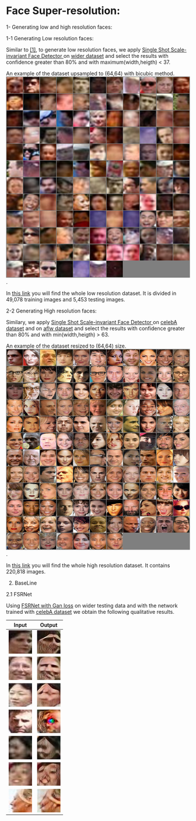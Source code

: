 # Face Super-resolution:

1- Generating low and high resolution faces:

1-1 Generating Low resolution faces:

Similar to [[1]](https://www.adrianbulat.com/downloads/ECCV18/image-super-resolution.pdf), 
to generate low resolution faces, we apply  [Single Shot Scale-invariant Face Detector
](https://arxiv.org/pdf/1708.05237.pdf) on [wider dataset](http://shuoyang1213.me/WIDERFACE/
) and select the results with confidence greater than 80% and with maximum(width,heigth) < 37.

An example of the dataset upsampled to (64,64) with bicubic method.
![alt text](images/epoch002_real_LRv.png "Example of low resolution dataset").

In [this link](https://drive.google.com/file/d/1qeY_q2dMUsdt30V8_TuOVcNc40KbEe17/view?usp=sharing)  you will find the whole low resolution dataset.
It is divided in 49,078 training images and 5,453 testing images.


2-2 Generating High resolution faces:

Similary, we apply  [Single Shot Scale-invariant Face Detector
](https://arxiv.org/pdf/1708.05237.pdf) on [celebA dataset](http://mmlab.ie.cuhk.edu.hk/projects/CelebA.html
) and on [aflw dataset](https://www.tugraz.at/institute/icg/research/team-bischof/lrs/downloads/aflw/)
and select the results with confidence greater than 80% and with min(width,heigth) > 63.


An example of the dataset resized to (64,64) size.
![alt text](images/epoch011_real_HR.png "Example of high resolution dataset").


In [this link](https://drive.google.com/file/d/1IOH_0hGUvK0FggbdXVAAFC5TsSDHcpQG/view?usp=sharing)  you will find 
the whole high resolution dataset.
It contains 220,818  images.


2. BaseLine

2.1 FSRNet

Using [FSRNet with Gan loss](https://drive.google.com/file/d/10i2NZfUyf2Yold4ABusz3Que-XN_gEEu/view) on wider testing data and
with the network trained with [celebA dataset](http://mmlab.ie.cuhk.edu.hk/projects/CelebA.html) 
we obtain the following qualitative results.

 Input             | Output
:-------------------------:|:-------------------------:
![alt text](images/FSRNET/INPUT/3.jpg 'input')  |  ![alt text](images/FSRNET/OUTPUT/3.jpg 'input') 
![alt text](images/FSRNET/INPUT/4.jpg 'input')  |  ![alt text](images/FSRNET/OUTPUT/4.jpg 'input') 
![alt text](images/FSRNET/INPUT/14.jpg 'input')  |  ![alt text](images/FSRNET/OUTPUT/14.jpg 'input') 
![alt text](images/FSRNET/INPUT/18.jpg 'input')  |  ![alt text](images/FSRNET/OUTPUT/18.jpg 'input') 
![alt text](images/FSRNET/INPUT/24.jpg 'input')  |  ![alt text](images/FSRNET/OUTPUT/24.jpg 'input') 
![alt text](images/FSRNET/INPUT/30.jpg 'input')  |  ![alt text](images/FSRNET/OUTPUT/30.jpg 'input') 
![alt text](images/FSRNET/INPUT/63.jpg 'input')  |  ![alt text](images/FSRNET/OUTPUT/63.jpg 'input') 


